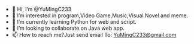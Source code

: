 - 👋 Hi, I’m @YuMingC233
- 👀 I’m interested in program,Video Game,Music,Visual Novel and meme.
- 🌱 I’m currently learning Python for web and script.
- 💞️ I’m looking to collaborate on Java web app.
- 📫 How to reach me?Just send email To: YuMingC233@gmail.com
